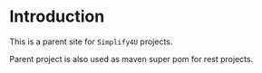 Introduction
============

This is a parent site for `Simplify4U` projects.

Parent project is also used as maven super pom for rest projects. 


